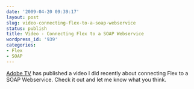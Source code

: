```yaml
---
date: '2009-04-20 09:39:17'
layout: post
slug: video-connecting-flex-to-a-soap-webservice
status: publish
title: Video - Connecting Flex to a SOAP Webservice
wordpress_id: '939'
categories:
- Flex
- SOAP
---
```


[Adobe TV](http://tv.adobe.com) has published a video I did recently about connecting Flex to a SOAP Webservice.  Check it out and let me know what you think.


